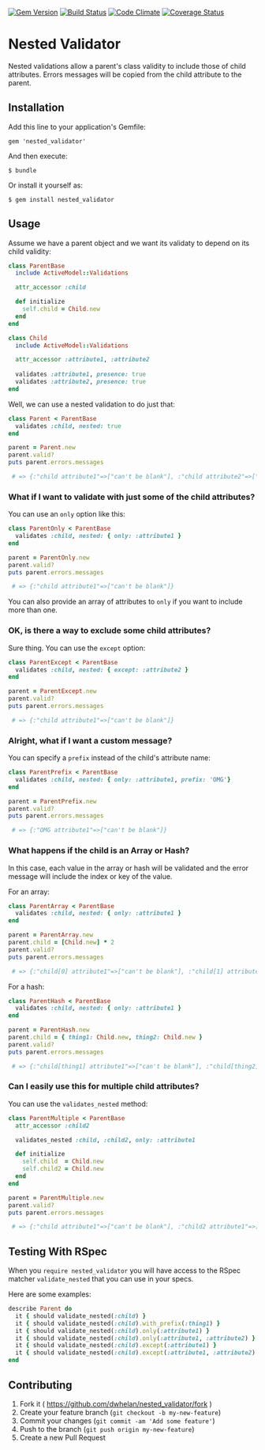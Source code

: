 [![Gem Version](https://badge.fury.io/rb/nested_validator.png)](https://badge.fury.io/rb/nested_validator.png)
[![Build Status](https://travis-ci.org/ericroberts/percentable.png?branch=master)](https://travis-ci.org/ericroberts/percentable)
[![Code Climate](https://codeclimate.com/github/ericroberts/percentable.png)](https://codeclimate.com/github/ericroberts/percentable)
[![Coverage Status](https://coveralls.io/repos/ericroberts/percentable/badge.png?branch=master)](https://coveralls.io/r/ericroberts/percentable?branch=master)

# Nested Validator

Nested validations allow a parent's class validity to include those of child
attributes. Errors messages will be copied from the child attribute to the parent.

## Installation

Add this line to your application's Gemfile:

    gem 'nested_validator'

And then execute:

    $ bundle

Or install it yourself as:

    $ gem install nested_validator

## Usage

Assume we have a parent object and we want its validaty to depend on its child validity:

``` ruby
class ParentBase
  include ActiveModel::Validations

  attr_accessor :child

  def initialize
    self.child = Child.new
  end
end

class Child
  include ActiveModel::Validations

  attr_accessor :attribute1, :attribute2
  
  validates :attribute1, presence: true
  validates :attribute2, presence: true
end
```

Well, we can use a nested validation to do just that:

``` ruby
class Parent < ParentBase
  validates :child, nested: true
end

parent = Parent.new
parent.valid?
puts parent.errors.messages

 # => {:"child attribute1"=>["can't be blank"], :"child attribute2"=>["can't be blank"]}
```
### What if I want to validate with just some of the child attributes?

You can use an ```only``` option like this:

``` ruby
class ParentOnly < ParentBase
  validates :child, nested: { only: :attribute1 }
end

parent = ParentOnly.new
parent.valid?
puts parent.errors.messages

 # => {:"child attribute1"=>["can't be blank"]}
```

You can also provide an array of attributes to ```only``` if you want to include more than one.

### OK, is there a way to exclude some child attributes?

Sure thing. You can use the ```except``` option:

``` ruby
class ParentExcept < ParentBase
  validates :child, nested: { except: :attribute2 }
end

parent = ParentExcept.new
parent.valid?
puts parent.errors.messages

 # => {:"child attribute1"=>["can't be blank"]}
```

### Alright, what if I want a custom message?

You can specify a ```prefix``` instead of the child's attribute name:

``` ruby
class ParentPrefix < ParentBase
  validates :child, nested: { only: :attribute1, prefix: 'OMG'}
end

parent = ParentPrefix.new
parent.valid?
puts parent.errors.messages

 # => {:"OMG attribute1"=>["can't be blank"]}
```

### What happens if the child is an Array or Hash?

In this case, each value in the array or hash will be validated and the error message will
include the index or key of the value.

For an array:

``` ruby
class ParentArray < ParentBase
  validates :child, nested: { only: :attribute1 }
end

parent = ParentArray.new
parent.child = [Child.new] * 2
parent.valid?
puts parent.errors.messages

 # => {:"child[0] attribute1"=>["can't be blank"], :"child[1] attribute1"=>["can't be blank"]}
```

For a hash:

``` ruby
class ParentHash < ParentBase
  validates :child, nested: { only: :attribute1 }
end

parent = ParentHash.new
parent.child = { thing1: Child.new, thing2: Child.new }
parent.valid?
puts parent.errors.messages

 # => {:"child[thing1] attribute1"=>["can't be blank"], :"child[thing2] attribute1"=>["can't be blank"]}
```

### Can I easily use this for multiple child attributes?

You can use the ```validates_nested``` method:

``` ruby
class ParentMultiple < ParentBase
  attr_accessor :child2

  validates_nested :child, :child2, only: :attribute1

  def initialize
    self.child  = Child.new
    self.child2 = Child.new
  end
end

parent = ParentMultiple.new
parent.valid?
puts parent.errors.messages

 # => {:"child attribute1"=>["can't be blank"], :"child2 attribute1"=>["can't be blank"]}
```

## Testing With RSpec

When you ```require nested_validator``` you will have access to the RSpec matcher ```validate_nested```
that you can use in your specs.

Here are some examples:

``` ruby
describe Parent do
  it { should validate_nested(:child) }
  it { should validate_nested(:child).with_prefix(:thing1) }
  it { should validate_nested(:child).only(:attribute1) }
  it { should validate_nested(:child).only(:attribute1, :attribute2) }
  it { should validate_nested(:child).except(:attribute1) }
  it { should validate_nested(:child).except(:attribute1, :attribute2) }
end
```
## Contributing

1. Fork it ( https://github.com/dwhelan/nested_validator/fork )
2. Create your feature branch (`git checkout -b my-new-feature`)
3. Commit your changes (`git commit -am 'Add some feature'`)
4. Push to the branch (`git push origin my-new-feature`)
5. Create a new Pull Request
